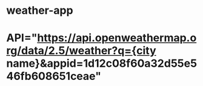 # weather-app
# API="https://api.openweathermap.org/data/2.5/weather?q={city name}&appid=1d12c08f60a32d55e546fb608651ceae"